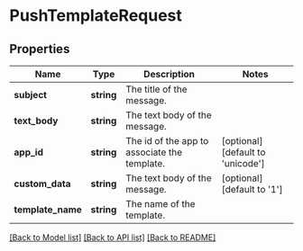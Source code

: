 # PushTemplateRequest

## Properties
Name | Type | Description | Notes
------------ | ------------- | ------------- | -------------
**subject** | **string** | The title of the message. | 
**text_body** | **string** | The text body of the message. | 
**app_id** | **string** | The id of the app to associate the template. | [optional] [default to 'unicode']
**custom_data** | **string** | The text body of the message. | [optional] [default to '1']
**template_name** | **string** | The name of the template. | 

[[Back to Model list]](../../README.md#documentation-for-models) [[Back to API list]](../../README.md#documentation-for-api-endpoints) [[Back to README]](../../README.md)

